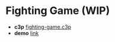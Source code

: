 # Fighting Game (WIP)

* **c3p** [fighting-game.c3p](source/c3p/fighting-game.c3p)
* **demo** [link](demo)
